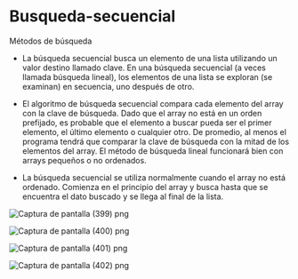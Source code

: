 # Busqueda-secuencial
Métodos de búsqueda
+ La búsqueda secuencial busca un elemento de una lista utilizando un valor destino llamado clave. En una búsqueda secuencial (a veces llamada búsqueda lineal), los elementos de una lista se exploran (se examinan) en secuencia, uno después de otro.

+ El algoritmo de búsqueda secuencial compara cada elemento del array con la clave de búsqueda. Dado que el array no está en un orden prefijado, es probable que el elemento a buscar pueda ser el primer elemento, el último elemento o cualquier otro. De promedio, al menos el programa tendrá que comparar la clave de búsqueda con la mitad de los elementos del array. El método de búsqueda lineal funcionará bien con arrays pequeños o no ordenados.

+ La búsqueda secuencial se utiliza normalmente cuando el array no está ordenado. Comienza en el principio del array y busca hasta que se encuentra el dato buscado y se llega al final de la lista.

![Captura de pantalla (399) png](https://user-images.githubusercontent.com/71051834/97539156-1ba4da00-1987-11eb-9682-17b62ab35d8e.jpg)

![Captura de pantalla (400) png](https://user-images.githubusercontent.com/71051834/97539162-1e9fca80-1987-11eb-9478-92714d23358b.jpg)

![Captura de pantalla (401) png](https://user-images.githubusercontent.com/71051834/97539177-22cbe800-1987-11eb-908b-7758b179cc04.jpg)

![Captura de pantalla (402) png](https://user-images.githubusercontent.com/71051834/97539176-22cbe800-1987-11eb-98b6-a2872d587451.jpg)

